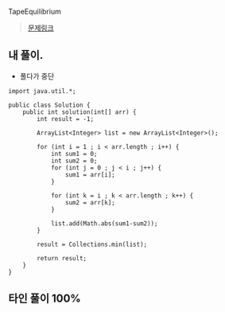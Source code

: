 TapeEquilibrium

> [문제링크](https://app.codility.com/programmers/lessons/3-time_complexity/tape_equilibrium/)


## 내 풀이.
- 풀다가 중단
```
import java.util.*;

public class Solution {
    public int solution(int[] arr) {
    	int result = -1;
    	
    	ArrayList<Integer> list = new ArrayList<Integer>();
    	
    	for (int i = 1 ; i < arr.length ; i++) {
    		int sum1 = 0;
    		int sum2 = 0;
    		for (int j = 0 ; j < i ; j++) {
    			sum1 = arr[i];
    		}
    		
    		for (int k = i ; k < arr.length ; k++) {
    			sum2 = arr[k];
    		}
    		
    		list.add(Math.abs(sum1-sum2));
    	}
    	
    	result = Collections.min(list);
    	
    	return result;
    }
}
```

## 타인 풀이 100%
